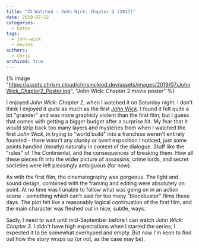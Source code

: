 ```yaml
---
title: "📺 Watched - John Wick: Chapter 2 (2017)"
date: 2019-07-22
categories:
  - notes
tags:
  - john-wick
  - movies
authors:
  - chris
archived: true
---
```


{% image "https://assets.chrism.cloud/chrismcleod.dev/assets/images/2019/07/JohnWick_Chapter2_Poster.jpg", "John Wick: Chapter 2 movie poster" %}

I enjoyed _John Wick: Chapter 2_, when I watched it on Saturday night. I don't think I enjoyed it *quite* as much as the first [_John Wick_](/blog/watched-john-wick-2014/). I found it felt quite a bit "grander" and was more graphicly violent than the first film, but I guess that comes with getting a bigger budget after a surprise hit. My fear that it would strip back too many layers and mysteries from when I watched the first _John Wick_, in trying to "world build" into a franchise weren't entirely founded - there wasn't any clunky or overt exposition I noticed, just some points handled (mostly) naturally in context of the dialogue. Stuff like the "rules" of The Continental, and the consequences of breaking them. How all these pieces fit into the wider picture of assassins, crime lords, and secret societies were left pleasingly ambiguous (for now).

As with the first film, the cinematography was gorgeous. The light and sound design, combined with the framing and editing were absolutely on point. At no time was I unable to follow what was going on in an action scene - something which can't said for too many "blockbuster" films these days. The plot felt like a reasonably logical continuation of the first film, and the main character was fleshed out in nice, subtle, ways.

Sadly, I need to wait until mid-September before I can watch _John Wick: Chapter 3_. I didn't have high expectations when I started the series; I expected it to be somewhat overhyped and empty. But now I'm keen to find out how the story wraps up (or not, as the case may be).
